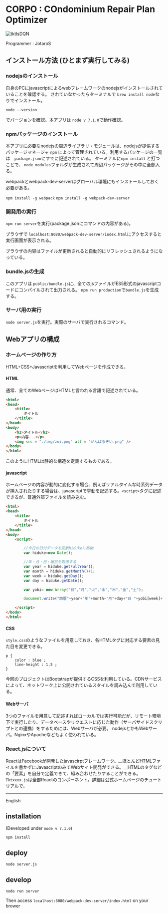 # CORPO : COndominium Repair Plan Optimizer
![tktIsDQN](https://img.shields.io/badge/tkt-DQN-red.svg)

Programmer : JotaroS

## インストール方法 (ひとまず実行してみる)

### nodejsのインストール
自身のPCにjavascriptによるwebフレームワークのnodejsがインストールされていることを確認する。
されていなかったらターミナルで `brew install node`なりでインストール。

`node --version`

でバージョンを確認。本アプリは `node v 7.1.0`で動作確認。

### npmパッケージのインストール
本アプリに必要なnodejsの周辺ライブラリ・モジュールは、nodejsが提供するパッケージマネージャ `npm` によって管理されている。利用するパッケージの一覧は　`package.json`にすでに記述されている。
ターミナルに`npm install` と打つことで、 `node_modules`フォルダが生成されて周辺パッケージがその中に全部入る。

webpackとwebpack-dev-serverはグローバル環境にもインストールしておく必要がある。

`npm install -g webpack`
`npm install -g webpack-dev-server`



### 開発用の実行
`npm run server`を実行(package.jsonにコマンドの内容がある)。

ブラウザで `localhost:8080/webpack-dev-server/index.html`にアクセスすると実行画面が表示される。

ブラウザの内容はファイルが更新されると自動的にリフレッシュされるようになっている。

### bundle.jsの生成
このアプリは `public/bundle.js`に、全てのjsファイルがES5形式のjavascriptコードにコンパイルされて出力される。
`npm run production`で`bundle.js`を生成する。

### サーバ用の実行
`node server.js`を実行。実際のサーバで実行されるコマンド。

## Webアプリの構成

### ホームページの作り方

HTML+CSS+Javascriptを利用してWebページを作成できる。

#### HTML
通常、全てのWebページはHTMLと言われる言語で記述されている。

```html
<html>
<head>
	<title>
		タイトル
	</title>
</head>
<body>
	<h1>タイトル</h1>
	<p>内容...</p>
	<img src = "./img/zoi.png" alt = "がんばるぞい.png" />
</body>
</html>
```

このようにHTMLは静的な構造を定義するものである。

#### javascript
ホームページの内容が動的に変化する場合、例えばリアルタイムな時系列データが挿入されたりする場合は、javascriptで挙動を記述する。`<script>`タグに記述できるが、普通外部ファイルを読み込む。

```html
<html>
<head>
	<title>
		タイトル
	</title>
</head>
<body>
	<script>

		//今日の日付データを変数hidukeに格納
		var hiduke=new Date(); 

		//年・月・日・曜日を取得する
		var year = hiduke.getFullYear();
		var month = hiduke.getMonth()+1;
		var week = hiduke.getDay();
		var day = hiduke.getDate();

		var yobi= new Array("日","月","火","水","木","金","土");

		document.write("西暦"+year+"年"+month+"月"+day+"日 "+yobi[week]+"曜日");

	</script>
</body>
</html>
```

#### CSS 
`style.css`のようなファイルを用意しておき、各HTMLタグに対応する要素の見た目を変更できる。
```
p {
    color : blue ;
    line-height : 1.5 ;
}
```
今回のプロジェクトはBootstrapが提供するCSSを利用している。CDNサービスによって、ネットワーク上に公開されているスタイルを読み込んで利用している。

#### Webサーバ
3つのファイルを用意して記述すればローカルでは実行可能だが、リモート環境下で実行したり、データベースやリクエストに応じた動作（サーバサイドスクリプトとの連携）をするためには、Webサーバが必要。
nodejsとかもWebサーバ。NginxやApacheなどもよく使われている。


### React.jsについて
ReactはFacebookが開発したjavascirptフレームワーク。__ほとんどHTMLファイルを書かずにJavascriptのみでWebサイト開発ができる。__HTMLのタグなどの「要素」を自分で定義できて、組み合わせたりすることができる。`Tktxxxx.js`は全部Reactのコンポーネント。詳細は公式ホームページのチュートリアルで。


---
English

## installation
(Developed under `node v 7.1.0`)

` npm install `

## deploy

` node server.js `

## develop

` node run server `

Then access ` localhost:8080/webpack-dev-server/index.html ` on your brower
